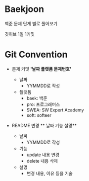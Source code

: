 # Baekjoon
백준 문제 단계 별로 풀어보기

깃허브 1일 1커밋

# Git Convention
- 문제 커밋
**'날짜 플랫폼 문제번호'**
  - 날짜
    - YYMMDD로 작성
  - 플랫폼
    - baek: 백준
    - pro: 프로그래머스
    - SWEA: SW Expert Academy
    - soft: softeer
  
- README 변경
** 날짜 기능 설명**
  - 날짜
    - YYMMDD로 작성
  - 기능
    - update 내용 변경
    - delete 내용 삭제
  - 설명
    - 변경 내용, 이유 등을 기술
